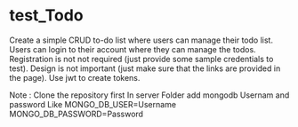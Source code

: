 # test_Todo
Create a simple CRUD to-do list where users can manage their todo list. Users can login to their account where they can manage the todos. Registration is not not required (just provide some sample credentials to test). Design is not important (just make sure that the links are provided in the page). Use jwt to create tokens. 

Note :
Clone the repository first
In server Folder add mongodb Usernam and password Like 
    MONGO_DB_USER=Username
    MONGO_DB_PASSWORD=Password
